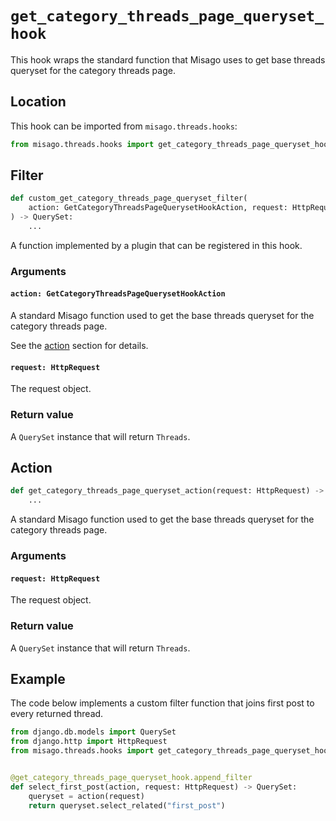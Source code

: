 # `get_category_threads_page_queryset_hook`

This hook wraps the standard function that Misago uses to get base threads queryset for the category threads page.


## Location

This hook can be imported from `misago.threads.hooks`:

```python
from misago.threads.hooks import get_category_threads_page_queryset_hook
```


## Filter

```python
def custom_get_category_threads_page_queryset_filter(
    action: GetCategoryThreadsPageQuerysetHookAction, request: HttpRequest
) -> QuerySet:
    ...
```

A function implemented by a plugin that can be registered in this hook.


### Arguments

#### `action: GetCategoryThreadsPageQuerysetHookAction`

A standard Misago function used to get the base threads queryset for the category threads page.

See the [action](#action) section for details.


#### `request: HttpRequest`

The request object.


### Return value

A `QuerySet` instance that will return `Threads`.


## Action

```python
def get_category_threads_page_queryset_action(request: HttpRequest) -> QuerySet:
    ...
```

A standard Misago function used to get the base threads queryset for the category threads page.


### Arguments

#### `request: HttpRequest`

The request object.


### Return value

A `QuerySet` instance that will return `Threads`.


## Example

The code below implements a custom filter function that joins first post to every returned thread.

```python
from django.db.models import QuerySet
from django.http import HttpRequest
from misago.threads.hooks import get_category_threads_page_queryset_hook


@get_category_threads_page_queryset_hook.append_filter
def select_first_post(action, request: HttpRequest) -> QuerySet:
    queryset = action(request)
    return queryset.select_related("first_post")
```